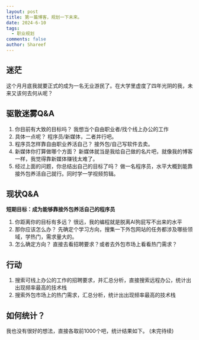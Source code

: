 ```yaml
---
layout: post
title: 第一篇博客，规划一下未来。
date: 2024-6-10
tags:
  - 职业规划
comments: false
author: Shareef
---
```


## 迷茫

这个月月底我就要正式的成为一名无业游民了。在大学里虚度了四年光阴的我，未来又该何去何从呢？

<!-- more -->
## 驱散迷雾Q&A
1. 你目前有大致的目标吗？
   我想当个自由职业者/找个线上办公的工作
2. 具体一点呢？
   程序员/新媒体，二者并行吧。
3. 程序员怎样靠自由职业养活自己？
   接外包/自己写软件去卖。
4. 新媒体你打算做哪个方面？
   新媒体就当是我给自己做的名片吧，就像我的博客一样，我觉得靠新媒体赚钱太难了。
5. 经过上面的问题，你总结出自己的目标了吗？
   做一名程序员，水平大概到能靠接外包养活自己就行。同时学一学视频剪辑。

## 现状Q&A
**短期目标：成为能够靠接外包养活自己的程序员**
1. 你距离你的目标有多远？
   很远，我的编程就是脱离AI狗屁写不出来的水平
2. 那你应该怎么办？
   先确定个学习方向，搜集一下外包网站的任务都涉及哪些领域，学热门，需求量大的。
3. 怎么确定方向？
   直接去看招聘要求？或者去外包市场上看看热门需求？
## 行动
1. 搜索可线上办公的工作的招聘要求，并汇总分析，直接搜索远程办公，统计出出现频率最高的技术栈
2. 搜索外包市场上的热门需求，汇总分析，统计出出现频率最高的技术栈
## 如何统计？
我也没有很好的想法，直接各取前1000个吧，统计结果如下。
(未完待续)